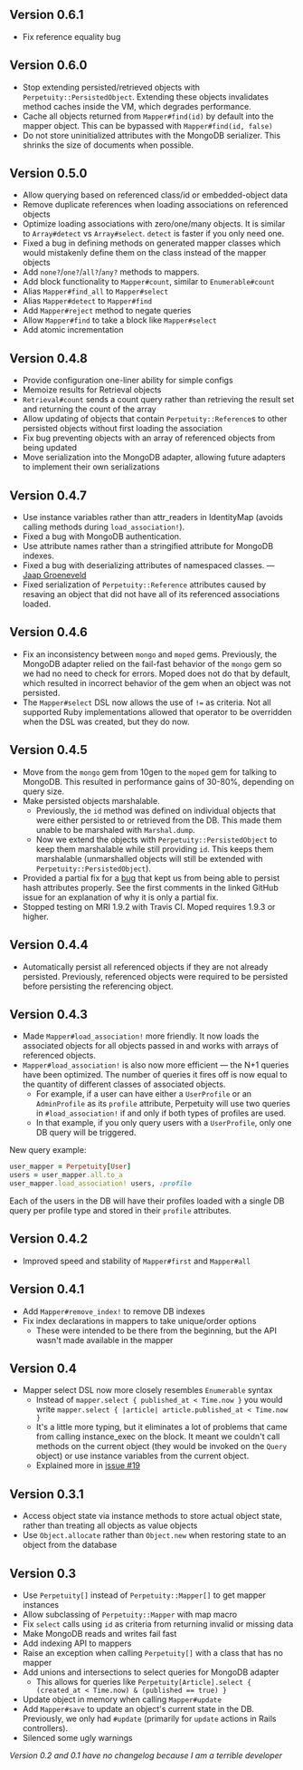## Version 0.6.1

- Fix reference equality bug

## Version 0.6.0

- Stop extending persisted/retrieved objects with `Perpetuity::PersistedObject`. Extending these objects invalidates method caches inside the VM, which degrades performance.
- Cache all objects returned from `Mapper#find(id)` by default into the mapper object. This can be bypassed with `Mapper#find(id, false)`
- Do not store uninitialized attributes with the MongoDB serializer. This shrinks the size of documents when possible.

## Version 0.5.0

- Allow querying based on referenced class/id or embedded-object data
- Remove duplicate references when loading associations on referenced objects
- Optimize loading associations with zero/one/many objects. It is similar to `Array#detect` vs `Array#select`. `detect` is faster if you only need one.
- Fixed a bug in defining methods on generated mapper classes which would mistakenly define them on the class instead of the mapper objects
- Add `none?`/`one?`/`all?`/`any?` methods to mappers.
- Add block functionality to `Mapper#count`, similar to `Enumerable#count`
- Alias `Mapper#find_all` to `Mapper#select`
- Alias `Mapper#detect` to `Mapper#find`
- Add `Mapper#reject` method to negate queries
- Allow `Mapper#find` to take a block like `Mapper#select`
- Add atomic incrementation

## Version 0.4.8

- Provide configuration one-liner ability for simple configs
- Memoize results for Retrieval objects
- `Retrieval#count` sends a count query rather than retrieving the result set and returning the count of the array
- Allow updating of objects that contain `Perpetuity::Reference`s to other persisted objects without first loading the association
- Fix bug preventing objects with an array of referenced objects from being updated
- Move serialization into the MongoDB adapter, allowing future adapters to implement their own serializations

## Version 0.4.7

- Use instance variables rather than attr_readers in IdentityMap (avoids calling methods during `load_association!`).
- Fixed a bug with MongoDB authentication.
- Use attribute names rather than a stringified attribute for MongoDB indexes.
- Fixed a bug with deserializing attributes of namespaced classes. — [Jaap Groeneveld](https://github.com/jgroeneveld)
- Fixed serialization of `Perpetuity::Reference` attributes caused by resaving an object that did not have all of its referenced associations loaded.

## Version 0.4.6

- Fix an inconsistency between `mongo` and `moped` gems. Previously, the MongoDB adapter relied on the fail-fast behavior of the `mongo` gem so we had no need to check for errors. Moped does not do that by default, which resulted in incorrect behavior of the gem when an object was not persisted.
- The `Mapper#select` DSL now allows the use of `!=` as criteria. Not all supported Ruby implementations allowed that operator to be overridden when the DSL was created, but they do now.

## Version 0.4.5

- Move from the `mongo` gem from 10gen to the `moped` gem for talking to MongoDB. This resulted in performance gains of 30-80%, depending on query size.
- Make persisted objects marshalable.
  - Previously, the `id` method was defined on individual objects that were either persisted to or retrieved from the DB. This made them unable to be marshaled with `Marshal.dump`.
  - Now we extend the objects with `Perpetuity::PersistedObject` to keep them marshalable while still providing `id`. This keeps them marshalable (unmarshalled objects will still be extended with `Perpetuity::PersistedObject`).
- Provided a partial fix for a [bug](https://github.com/jgaskins/perpetuity/issues/23) that kept us from being able to persist hash attributes properly. See the first comments in the linked GitHub issue for an explanation of why it is only a partial fix.
- Stopped testing on MRI 1.9.2 with Travis CI. Moped requires 1.9.3 or higher.

## Version 0.4.4

- Automatically persist all referenced objects if they are not already persisted. Previously, referenced objects were required to be persisted before persisting the referencing object.

## Version 0.4.3

- Made `Mapper#load_association!` more friendly. It now loads the associated objects for all objects passed in and works with arrays of referenced objects.
- `Mapper#load_association!` is also now more efficient — the N+1 queries have been optimized. The number of queries it fires off is now equal to the quantity of different classes of associated objects.
  - For example, if a user can have either a `UserProfile` or an `AdminProfile` as its `profile` attribute, Perpetuity will use two queries in `#load_association!` if and only if both types of profiles are used.
  - In that example, if you only query users with a `UserProfile`, only one DB query will be triggered.

New query example:

```ruby
user_mapper = Perpetuity[User]
users = user_mapper.all.to_a
user_mapper.load_association! users, :profile
```

Each of the users in the DB will have their profiles loaded with a single DB query per profile type and stored in their `profile` attributes.

## Version 0.4.2

- Improved speed and stability of `Mapper#first` and `Mapper#all`

## Version 0.4.1

- Add `Mapper#remove_index!` to remove DB indexes
- Fix index declarations in mappers to take unique/order options
  - These were intended to be there from the beginning, but the API wasn't made available in the mapper

## Version 0.4

- Mapper select DSL now more closely resembles `Enumerable` syntax
  - Instead of `mapper.select { published_at < Time.now }` you would write `mapper.select { |article| article.published_at < Time.now }`
  - It's a little more typing, but it eliminates a lot of problems that came from calling instance_exec on the block. It meant we couldn't call methods on the current object (they would be invoked on the `Query` object) or use instance variables from the current object.
  - Explained more in [issue #19](https://github.com/jgaskins/perpetuity/issues/19)

## Version 0.3.1

- Access object state via instance methods to store actual object state, rather than treating all objects as value objects
- Use `Object.allocate` rather than `Object.new` when restoring state to an object from the database

## Version 0.3

- Use `Perpetuity[]` instead of `Perpetuity::Mapper[]` to get mapper instances
- Allow subclassing of `Perpetuity::Mapper` with map macro
- Fix `select` calls using `id` as criteria from returning invalid or missing data
- Make MongoDB reads and writes fail fast
- Add indexing API to mappers
- Raise an exception when calling `Perpetuity[]` with a class that has no mapper
- Add unions and intersections to select queries for MongoDB adapter
  - This allows for queries like `Perpetuity[Article].select { (created_at < Time.now) & (published == true) }`
- Update object in memory when calling `Mapper#update`
- Add `Mapper#save` to update an object's current state in the DB. Previously, we only had `#update` (primarily for `update` actions in Rails controllers).
- Silenced some ugly warnings

*Version 0.2 and 0.1 have no changelog because I am a terrible developer*
